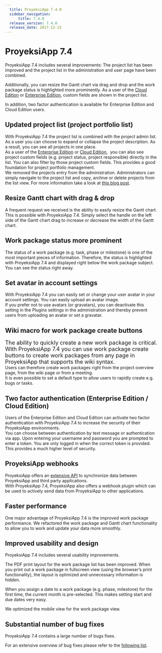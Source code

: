 ```yaml
---
  title: ProyeksiApp 7.4.0
  sidebar_navigation:
      title: 7.4.0
  release_version: 7.4.0
  release_date: 2017-12-15
---
```



# ProyeksiApp 7.4

ProyeksiApp 7.4 includes several improvements: The project list has been
improved and the project list in the administration and user page have
been combined.

Additionally, you can resize the Gantt chart via drag and drop and the
work package status is highlighted more prominently. As a user of the
[Cloud Edition](https://www.openproject.org/hosting/) or [Enterprise
Edition](https://www.openproject.org/enterprise-edition/), custom fields
are shown in the project list.

In addition, two factor authentication is available for Enterprise
Edition and Cloud Edition users.

## Updated project list (project portfolio list)

With ProyeksiApp 7.4 the project list is combined with the project admin
list. As a user you can choose to expand or collapse the project
description. As a result, you can see all projects in one place.  
As a user of the [Enterprise
Edition](https://www.openproject.org/enterprise-edition/) or [Cloud
Edition](https://www.openproject.org/hosting/),  you can also see
project custom fields (e.g. project status, project responsible)
directly in the list. You can also filter by those project custom
fields. This provides a good foundation for project portfolio
management.  
We removed the projects entry from the administration. Administrators
can simply navigate to the project list and copy, archive or delete
projects from the list view. For more information take a look at [this
blog
post](https://www.openproject.org/blog/openproject-7-4-project-list-moves-administration-view-projects-page/).



## Resize Gantt chart with drag & drop

A frequent request we received is the ability to easily resize the Gantt
chart. This is possible with ProyeksiApp 7.4. Simply select the handle
on the left side of the Gantt chart drag to increase or decrease the
width of the Gantt chart.



## Work package status more prominent

The status of a work package (e.g. task, phase or milestone) is one of
the most important pieces of information. Therefore, the status is
highlighted with ProyeksiApp 7.4 and displayed right below the work
package subject. You can see the status right away.

## Set avatar in account settings

With ProyeksiApp 7.4 you can easily set or change your user avatar in
your account settings. You can easily upload an avatar image.  
If you prefer not to use avatars (or gravatars), you can deactivate this
setting in the Plugins settings in the administration and thereby
prevent users from uploading an avatar or set a gravatar.

## Wiki macro for work package create buttons

<span style="font-size: 1.125rem;">The ability to quickly create a new
work package is critical. With ProyeksiApp 7.4 you can use work package
create buttons to create work packages from any page in ProyeksiApp that
supports the wiki syntax.  
</span>Users can therefore create work packages right from the project
overview page, from the wiki page or from a meeting.  
It is even possible to set a default type to allow users to rapidly
create e.g. bugs or tasks.



## Two factor authentication (Enterprise Edition / Cloud Edition)

Users of the Enterprise Edition and Cloud Edition can activate two
factor authentication with ProyeksiApp 7.4 to increase the security of
their ProyeksiApp environments.  
You can choose between authentication by text message or authentication
via app. Upon entering your username and password you are prompted to
enter a token. You are only logged in when the correct token is
provided. This provides a much higher level of security.

## ProyeksiApp webhooks

ProyeksiApp offers an [extensive
API](../../api/) to synchronize data between
ProyeksiApp and third party applications.  
With ProyeksiApp 7.4, ProyeksiApp also offers a webhook plugin which can
be used to actively send data from ProyeksiApp to other applications.

## Faster performance

One major advantage of ProyeksiApp 7.4 is the improved work package
performance. We refactored the work package and Gantt chart
functionality to allow you to work and update your data more smoothly.

## Improved usability and design

ProyeksiApp 7.4 includes several usability improvements.

The PDF print layout for the work package list has been improved. When
you print out a work package in fullscreen view (using the browser’s
print functionality), the layout is optimized and unnecessary
information is hidden.

When you assign a date to a work package (e.g. phase, milestone) for the
first time, the current month is pre-selected. This makes setting start
and due dates very easy.

We optimized the mobile view for the work package view.

## Substantial number of bug fixes

ProyeksiApp 7.4 contains a large number of bugs fixes.

For an extensive overview of bug fixes please refer to the [following
list](https://community.openproject.com/projects/openproject/work_packages?query_props=%7B%22c%22:%5B%22id%22,%22subject%22,%22type%22,%22status%22,%22assignee%22%5D,%22tzl%22:%22days%22,%22hi%22:true,%22g%22:%22%22,%22t%22:%22parent:desc%22,%22f%22:%5B%7B%22n%22:%22version%22,%22o%22:%22%253D%22,%22v%22:%5B%22845%22%5D%7D,%7B%22n%22:%22type%22,%22o%22:%22%253D%22,%22v%22:%5B%221%22%5D%7D,%7B%22n%22:%22subprojectId%22,%22o%22:%22*%22,%22v%22:%5B%5D%7D%5D,%22pa%22:1,%22pp%22:20%7D).


